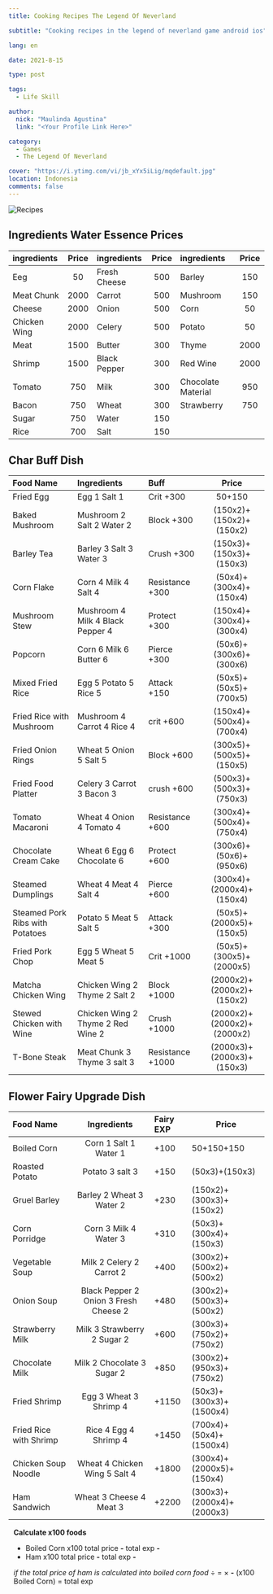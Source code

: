 ```yaml
---
title: Cooking Recipes The Legend Of Neverland

subtitle: "Cooking recipes in the legend of neverland game android ios"

lang: en

date: 2021-8-15

type: post

tags:
  - Life Skill

author:
  nick: "Maulinda Agustina"
  link: "<Your Profile Link Here>"

category:
  - Games
  - The Legend Of Neverland

cover: "https://i.ytimg.com/vi/jb_xYx5iLig/mqdefault.jpg"
location: Indonesia
comments: false
---
```


  <!-- toc -->

<!-- [![603TF.png](https://i.im.ge/2021/08/15/603TF.png)](https://im.ge/i/603TF) -->

![Recipes](https://user-images.githubusercontent.com/12471057/132800836-32af1b73-bbb0-4af1-8a7c-dd96ee02cb3c.png)

## Ingredients Water Essence Prices

| ingredients  | Price | ingredients  | Price | ingredients        | Price |
| :----------- | :---: | :----------- | :---: | :----------------- | :---: |
| Eeg          |  50   | Fresh Cheese |  500  | Barley             |  150  |
| Meat Chunk   | 2000  | Carrot       |  500  | Mushroom           |  150  |
| Cheese       | 2000  | Onion        |  500  | Corn               |  50   |
| Chicken Wing | 2000  | Celery       |  500  | Potato             |  50   |
| Meat         | 1500  | Butter       |  300  | Thyme              | 2000  |
| Shrimp       | 1500  | Black Pepper |  300  | Red Wine           | 2000  |
| Tomato       |  750  | Milk         |  300  | Chocolate Material |  950  |
| Bacon        |  750  | Wheat        |  300  | Strawberry         |  750  |
| Sugar        |  750  | Water        |  150  |
| Rice         |  700  | Salt         |  150  |

## Char Buff Dish

<table id="char-dish">
	<thead>
		<tr>
			<th style="text-align:left">Food Name</th>
			<th style="text-align:left">Ingredients</th>
			<th style="text-align:left">Buff</th>
			<th style="text-align:center">Price</th>
		</tr>
	</thead>
	<tbody>
		<tr>
			<td style="text-align:left">Fried Egg</td>
			<td style="text-align:left">Egg 1 Salt 1</td>
			<td style="text-align:left">Crit +300</td>
			<td style="text-align:center">50+150</td>
		</tr>
		<tr>
			<td style="text-align:left">Baked Mushroom</td>
			<td style="text-align:left">Mushroom 2 Salt 2 Water 2</td>
			<td style="text-align:left">Block +300</td>
			<td style="text-align:center">(150x2)+(150x2)+(150x2)</td>
		</tr>
		<tr>
			<td style="text-align:left">Barley Tea</td>
			<td style="text-align:left">Barley 3 Salt 3 Water 3</td>
			<td style="text-align:left">Crush +300</td>
			<td style="text-align:center">(150x3)+(150x3)+(150x3)</td>
		</tr>
		<tr>
			<td style="text-align:left">Corn Flake</td>
			<td style="text-align:left">Corn 4 Milk 4 Salt 4</td>
			<td style="text-align:left">Resistance +300</td>
			<td style="text-align:center">(50x4)+(300x4)+(150x4)</td>
		</tr>
		<tr>
			<td style="text-align:left">Mushroom Stew</td>
			<td style="text-align:left">Mushroom 4 Milk 4 Black Pepper 4</td>
			<td style="text-align:left">Protect +300</td>
			<td style="text-align:center">(150x4)+(300x4)+(300x4)</td>
		</tr>
		<tr>
			<td style="text-align:left">Popcorn</td>
			<td style="text-align:left">Corn 6 Milk 6 Butter 6</td>
			<td style="text-align:left">Pierce +300</td>
			<td style="text-align:center">(50x6)+(300x6)+(300x6)</td>
		</tr>
		<tr>
			<td style="text-align:left">Mixed Fried Rice</td>
			<td style="text-align:left">Egg 5 Potato 5 Rice 5</td>
			<td style="text-align:left">Attack +150</td>
			<td style="text-align:center">(50x5)+(50x5)+(700x5)</td>
		</tr>
		<tr>
			<td style="text-align:left">Fried Rice with Mushroom</td>
			<td style="text-align:left">Mushroom 4 Carrot 4 Rice 4</td>
			<td style="text-align:left">crit +600</td>
			<td style="text-align:center">(150x4)+(500x4)+(700x4)</td>
		</tr>
		<tr>
			<td style="text-align:left">Fried Onion Rings</td>
			<td style="text-align:left">Wheat 5 Onion 5 Salt 5</td>
			<td style="text-align:left">Block +600</td>
			<td style="text-align:center">(300x5)+(500x5)+(150x5)</td>
		</tr>
		<tr>
			<td style="text-align:left">Fried Food Platter</td>
			<td style="text-align:left">Celery 3 Carrot 3 Bacon 3</td>
			<td style="text-align:left">crush +600</td>
			<td style="text-align:center">(500x3)+(500x3)+(750x3)</td>
		</tr>
		<tr>
			<td style="text-align:left">Tomato Macaroni</td>
			<td style="text-align:left">Wheat 4 Onion 4 Tomato 4</td>
			<td style="text-align:left">Resistance +600</td>
			<td style="text-align:center">(300x4)+(500x4)+(750x4)</td>
		</tr>
		<tr>
			<td style="text-align:left">Chocolate Cream Cake</td>
			<td style="text-align:left">Wheat 6 Egg 6 Chocolate 6</td>
			<td style="text-align:left">Protect +600</td>
			<td style="text-align:center">(300x6)+(50x6)+(950x6)</td>
		</tr>
		<tr>
			<td style="text-align:left">Steamed Dumplings</td>
			<td style="text-align:left">Wheat 4 Meat 4 Salt 4</td>
			<td style="text-align:left">Pierce +600</td>
			<td style="text-align:center">(300x4)+(2000x4)+(150x4)</td>
		</tr>
		<tr>
			<td style="text-align:left">Steamed Pork Ribs with Potatoes</td>
			<td style="text-align:left">Potato 5 Meat 5 Salt 5</td>
			<td style="text-align:left">Attack +300</td>
			<td style="text-align:center">(50x5)+(2000x5)+(150x5)</td>
		</tr>
		<tr>
			<td style="text-align:left">Fried Pork Chop</td>
			<td style="text-align:left">Egg 5 Wheat 5 Meat 5</td>
			<td style="text-align:left">Crit +1000</td>
			<td style="text-align:center">(50x5)+(300x5)+(2000x5)</td>
		</tr>
		<tr>
			<td style="text-align:left">Matcha Chicken Wing</td>
			<td style="text-align:left">Chicken Wing 2 Thyme 2 Salt 2</td>
			<td style="text-align:left">Block +1000</td>
			<td style="text-align:center">(2000x2)+(2000x2)+(150x2)</td>
		</tr>
		<tr>
			<td style="text-align:left">Stewed Chicken with Wine</td>
			<td style="text-align:left">Chicken Wing 2 Thyme 2 Red Wine 2</td>
			<td style="text-align:left">Crush +1000</td>
			<td style="text-align:center">(2000x2)+(2000x2)+(2000x2)</td>
		</tr>
		<tr>
			<td style="text-align:left">T-Bone Steak</td>
			<td style="text-align:left">Meat Chunk 3 Thyme 3 salt 3</td>
			<td style="text-align:left">Resistance +1000</td>
			<td style="text-align:center">(2000x3)+(2000x3)+(150x3)</td>
		</tr>
	</tbody>
</table>

## Flower Fairy Upgrade Dish

<table id="fairy-dish">
	<thead>
		<tr>
			<th style="text-align:left">Food Name</th>
			<th style="text-align:center">Ingredients</th>
			<th style="text-align:left">Fairy EXP</th>
			<th>Price</th>
		</tr>
	</thead>
	<tbody>
		<tr>
			<td style="text-align:left">Boiled Corn</td>
			<td style="text-align:center">Corn 1 Salt 1 Water 1</td>
			<td style="text-align:left">+100</td>
			<td>50+150+150</td>
		</tr>
		<tr>
			<td style="text-align:left">Roasted Potato</td>
			<td style="text-align:center">Potato 3 salt 3</td>
			<td style="text-align:left">+150</td>
			<td>(50x3)+(150x3)</td>
		</tr>
		<tr>
			<td style="text-align:left">Gruel Barley</td>
			<td style="text-align:center">Barley 2 Wheat 3 Water 2</td>
			<td style="text-align:left">+230</td>
			<td>(150x2)+(300x3)+(150x2)</td>
		</tr>
		<tr>
			<td style="text-align:left">Corn Porridge</td>
			<td style="text-align:center">Corn 3 Milk 4 Water 3</td>
			<td style="text-align:left">+310</td>
			<td>(50x3)+(300x4)+(150x3)</td>
		</tr>
		<tr>
			<td style="text-align:left">Vegetable Soup</td>
			<td style="text-align:center">Milk 2 Celery 2 Carrot 2</td>
			<td style="text-align:left">+400</td>
			<td>(300x2)+(500x2)+(500x2)</td>
		</tr>
		<tr>
			<td style="text-align:left">Onion Soup</td>
			<td style="text-align:center">Black Pepper 2 Onion 3 Fresh Cheese 2</td>
			<td style="text-align:left">+480</td>
			<td>(300x2)+(500x3)+(500x2)</td>
		</tr>
		<tr>
			<td style="text-align:left">Strawberry Milk</td>
			<td style="text-align:center">Milk 3 Strawberry 2 Sugar 2</td>
			<td style="text-align:left">+600</td>
			<td>(300x3)+(750x2)+(750x2)</td>
		</tr>
		<tr>
			<td style="text-align:left">Chocolate Milk</td>
			<td style="text-align:center">Milk 2 Chocolate 3 Sugar 2</td>
			<td style="text-align:left">+850</td>
			<td>(300x2)+(950x3)+(750x2)</td>
		</tr>
		<tr>
			<td style="text-align:left">Fried Shrimp</td>
			<td style="text-align:center">Egg 3 Wheat 3 Shrimp 4</td>
			<td style="text-align:left">+1150</td>
			<td>(50x3)+(300x3)+(1500x4)</td>
		</tr>
		<tr>
			<td style="text-align:left">Fried Rice with Shrimp</td>
			<td style="text-align:center">Rice 4 Egg 4 Shrimp 4</td>
			<td style="text-align:left">+1450</td>
			<td>(700x4)+(50x4)+(1500x4)</td>
		</tr>
		<tr>
			<td style="text-align:left">Chicken Soup Noodle</td>
			<td style="text-align:center">Wheat 4 Chicken Wing 5 Salt 4</td>
			<td style="text-align:left">+1800</td>
			<td>(300x4)+(2000x5)+(150x4)</td>
		</tr>
		<tr>
			<td style="text-align:left">Ham Sandwich</td>
			<td style="text-align:center">Wheat 3 Cheese 4 Meat 3</td>
			<td style="text-align:left">+2200</td>
			<td>(300x3)+(2000x4)+(2000x3)</td>
		</tr>
	</tbody>
</table>

<!-- script /source/assets/js/recipes.js -->

<div style="margin:10px">
  <b>Calculate x100 foods</b>
  <ul>
    <li>Boiled Corn x100 total price <b i="bcprice">-</b> total exp <b i="bcexp">-</b></li>
    <li>Ham x100 total price <b i="hamprice">-</b> total exp <b i="hamexp">-</b></li>
  </ul>
  <em>if the total price of ham is calculated into boiled corn food</em> <b i="hamprice"></b> &divide; <b i="bcprice"></b> &#61; <b i="ham-bc"></b> &times <b i="bcexp">-</b> (x100 Boiled Corn) &#61; <b i='bctotal'></b> total exp
</div>

<script>
  console.clear();
  /* Ham */
  writeTo("[i='hamprice']", 14900 * 100, "brown");
  writeTo("[i='hamexp']", 2200 * 100, "brown");
  /* Boiled Corn */
  writeTo("[i='bcprice']", 350 * 100, "yellow");
  writeTo("[i='bcexp']", 100 * 100, "yellow");
  writeTo("[i='ham-bc']", (14900 * 100) / (350 * 100), "blue", function(total) {
    return total.toFixed(2);
  });
  writeTo('[i="bctotal"]', ((14900 * 100) / (350 * 100)) * (100 * 100));

  function writeTo(priceid, totalprice, color, callback) {
    if (typeof callback == "function") {
      totalprice = callback(totalprice);
    } else if (typeof color == "function") {
      totalprice = color(totalprice);
    }
    if (!color || typeof color == "function") color = "red";
    let x = document.querySelectorAll(priceid);
    for (i = 0; i < x.length; i++) {
      x[i].style.backgroundColor = color;
      if (color != "yellow") x[i].style.color = "white";
      x[i].innerHTML = totalprice.toLocaleString("en-US");
    }
  }
</script>
